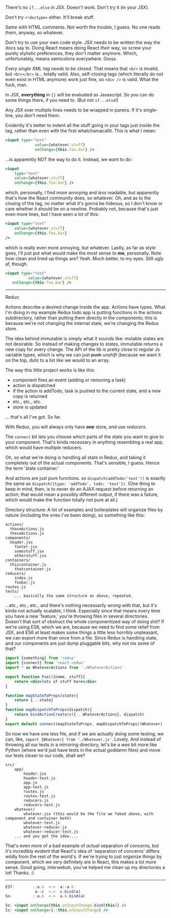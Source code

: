 There's no `if...else` in JSX. Doesn't work. Don't try it (in your JSX).

Don't try `<!doctype>` either. It'll break stuff.

Same with HTML comments. Not worth the trouble, I guess. No one reads them, anyway, so whatever.

Don't try to use your own code style. JSX needs to be written the way the docs say to. Doing React means doing React _their_ way, so screw your purely stylistic preferences, they don't matter anymore. Which, unfortunately, means semicolons everywhere. Gross.

_Every single XML tag needs to be closed_. That means that `<br>` is invalid, but `<br></br>` is... totally valid. Also, self-closing tags (which literally do not even exist in HTML anymore) work just fine, so `<div />` is valid. What the fuck, man.

In JSX, **everything** in `{}` will be evaluated as Javascript. So you can do some things there, if you need to. (But not `if...else`!)

Any JSX over multiple lines needs to be wrapped in parens. If it's single-line, you don't need them.

Evidently it's better to indent all the stuff going in your tags just inside the tag, rather than even with the first whatchamacallit. This is what I mean:
```jsx
<input type="text"
			 value={whatever.stuff}
			 onChange={this.foo.bar} />
```
...is apparently NOT the way to do it. Instead, we want to do:
```jsx
<input
	type="text"
	value={whatever.stuff}
	onChange={this.foo.bar} />
```
which, personally, I find more annoying and _less_ readable, but apparently that's how the React community does, so whatever. Oh, and as to the closing of the tag, no matter what it's gonna be hideous, so I don't know or care whether it should be on a newline. Probably not, because that's just even more lines, but I have seen a lot of this:
```jsx
<input type="text"
	value={whatever.stuff}
	onChange={this.foo.bar}
/>
```
which is really even more annoying, but whatever. Lastly, as far as style goes, I'll just put what would make the most sense to **me**, personally. Note how clean and lined up things are? Yeah. Much better, to my eyes. Still ugly af, though.
```jsx
<input type="text"
		  value={whatever.stuff}
   onChange={this.foo.bar} />
```

--------

Redux:

Actions describe a desired change inside the app. Actions have types. What I'm doing in my example Redux todo app is putting functions in the actions subdirectory, rather than putting them directly in the components; this is because we're not changing the internal state, we're changing the Redux store.

The idea behind immutable is simply what it sounds like: mutable states are not desirable. So instead of making changes to states, immutable returns a new copy for every change. The API of the lib is pretty close to regular Js variable types, which is why we can just ~~push~~ _unshift_ (because we want it on the top, duh) to a list like we would to an array.

The way this little project works is like this:
- component fires an event (adding or removing a task)
- action is dispatched
- if the action is addTodo, task is pushed to the current state, and a new copy is returned
- etc., etc., etc.
- store is updated

... that's all I've got. So far.

With Redux, you will always only have **one** store, and use _reducers_.

The `connect` bit lets you choose which parts of the state you want to give to your component. That's kinda necessary in anything resembling a real app, which would have multiple reducers.

Oh, so what we're doing is handling all state in Redux, and taking it completely out of the actual components. That's sensible, I guess. Hence the term 'state container.'

And actions are just pure functions. so `dispatch(addTodo('test'))` is exactly the same as `dispatch({type: 'addTodo', todo: 'test'})`. (One thing to keep in mind, then, is to never do an AJAX request before returning an action; that would mean a possibly different output, if there was a failure, which would make the function totally not pure at all.)

Directory structure: A lot of examples and boilerplates will organize files by nature (including the ones I've been doing), so something like this:
```
actions/
  thoseActions.js
  theseActions.js
components/
  header.jsx
	footer.jsx
	somestuff.jsx
	otherstuff.jsx
containers/
  thiscontainer.js
	thatcontainer.js
reducers/
	index.js
	foobar.js
routes.js
tests/
	... basically the same structure as above, repeated.
```
...etc., etc., etc., and there's nothing necessarily _wrong_ with that, but it's kinda not actually scalable, I think. Especially since that means every time you have a new 'feature,' you're throwing files in several directories. Doesn't that sort of obstruct the whole componentized way of doing shit? If we're using ES6, which we are, because we need to find some relief from JSX, and ES6 at least makes some things a little less horribly unpleasant, we can export more than once from a file. Since Redux is handling state, and our components are just dump pluggable bits, why not nix some of that?
```jsx
import {something} from 'redux'
import {connect} from 'react-redux'
import * as WhateverActions from './WhateverActions'

export function Foo(){name, stuff}{
	return <div>lots of stuff here</div>
}

function mapStateToProps(state){
	return {...state}
}
function mapDispatchToProps(dispatch){
	return bindActionCreators({...WhateverActions}, dispatch)
}
export default connect(mapStateToProps, mapDispatchToProps)(Whatever)
```
So now we have one less file, and if we are actually doing some testing, we can, like, `import {Whatever} from './Whatever.js'`. Lovely. And instead of throwing all our tests in a mirroring directory, let's be a _wee_ bit more like Python (where we'd just have tests in the actual goddamn files) and move our tests closer to our code, shall we?
```
src/
	app/
		header.jsx
		header-test.js
		app.js
		app-test.js
		routes.js
		routes-test.js
		reducers.js
		reducers-test.js
	whatever/
		whatever.jsx (this would be the file we faked above, with component and container both)
		whatever-test.js
		whatever-reducer.js
		whatever-reducer-test.js
	... and you get the idea....
```
That's even more of a bad example of _actual_ separation of concerns, but it's incredibly evident that React's idea of 'separation of concerns' differs wildly from the rest of the world's. If we're trying to just organize things by component, which we very definitely are in React, this makes a lot more sense. Good going, interwebsh, you've helped me clean up my directories a lot! Thanks. :)

--------

```jsx
ES7:        ::a.b  <->  a::a.b
             a::c  <->  c.bind(a)
So:         ::a.b  <->  a.b.bind(a)

So: <input onChange{this.onInputChange.bind(this)} />
Is: <input onChange={::this.onInputChange} />
```

